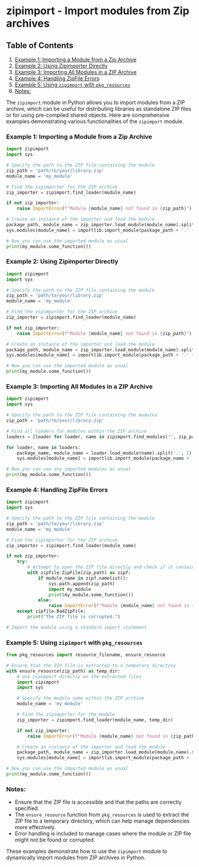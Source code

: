 # zipimport - Import modules from Zip archives
## Table of Contents

1. [Example 1: Importing a Module from a Zip Archive](#example-1-importing-a-module-from-a-zip-archive)
2. [Example 2: Using Zipimporter Directly](#example-2-using-zipimporter-directly)
3. [Example 3: Importing All Modules in a ZIP Archive](#example-3-importing-all-modules-in-a-zip-archive)
4. [Example 4: Handling ZipFile Errors](#example-4-handling-zipfile-errors)
5. [Example 5: Using `zipimport` with `pkg_resources`](#example-5-using-zipimport-with-pkg_resources)
6. [Notes:](#notes)



The `zipimport` module in Python allows you to import modules from a ZIP archive, which can be useful for distributing libraries as standalone ZIP files or for using pre-compiled shared objects. Here are comprehensive examples demonstrating various functionalities of the `zipimport` module.

### Example 1: Importing a Module from a Zip Archive

```python
import zipimport
import sys

# Specify the path to the ZIP file containing the module
zip_path = 'path/to/your/library.zip'
module_name = 'my_module'

# Find the zipimporter for the ZIP archive
zip_importer = zipimport.find_loader(module_name)

if not zip_importer:
    raise ImportError(f"Module {module_name} not found in {zip_path}")

# Create an instance of the importer and load the module
package_path, module_name = zip_importer.load_module(module_name).split('.', 1)
sys.modules[module_name] = importlib.import_module(package_path + '.' + module_name)

# Now you can use the imported module as usual
print(my_module.some_function())
```

### Example 2: Using Zipimporter Directly

```python
import zipimport
import sys

# Specify the path to the ZIP file containing the module
zip_path = 'path/to/your/library.zip'
module_name = 'my_module'

# Find the zipimporter for the ZIP archive
zip_importer = zipimport.find_loader(module_name)

if not zip_importer:
    raise ImportError(f"Module {module_name} not found in {zip_path}")

# Create an instance of the importer and load the module
package_path, module_name = zip_importer.load_module(module_name).split('.', 1)
sys.modules[module_name] = importlib.import_module(package_path + '.' + module_name)

# Now you can use the imported module as usual
print(my_module.some_function())
```

### Example 3: Importing All Modules in a ZIP Archive

```python
import zipimport
import sys

# Specify the path to the ZIP file containing the modules
zip_path = 'path/to/your/library.zip'

# Find all loaders for modules within the ZIP archive
loaders = [loader for loader, name in zipimport.find_modules('', zip_path)]

for loader, name in loaders:
    package_name, module_name = loader.load_module(name).split('.', 1)
    sys.modules[module_name] = importlib.import_module(package_name + '.' + module_name)

# Now you can use any imported modules as usual
print(my_module.some_function())
```

### Example 4: Handling ZipFile Errors

```python
import zipimport
import sys

# Specify the path to the ZIP file containing the module
zip_path = 'path/to/your/library.zip'
module_name = 'my_module'

# Find the zipimporter for the ZIP archive
zip_importer = zipimport.find_loader(module_name)

if not zip_importer:
    try:
        # Attempt to open the ZIP file directly and check if it contains the module
        with zipfile.ZipFile(zip_path) as zipf:
            if module_name in zipf.namelist():
                sys.path.append(zip_path)
                import my_module
                print(my_module.some_function())
            else:
                raise ImportError(f"Module {module_name} not found in {zip_path}")
    except zipfile.BadZipFile:
        print("The ZIP file is corrupted.")

# Import the module using a standard import statement
```

### Example 5: Using `zipimport` with `pkg_resources`

```python
from pkg_resources import resource_filename, ensure_resource

# Ensure that the ZIP file is extracted to a temporary directory
with ensure_resource(zip_path) as temp_dir:
    # Use zipimport directly on the extracted files
    import zipimport
    import sys

    # Specify the module name within the ZIP archive
    module_name = 'my_module'

    # Find the zipimporter for the module
    zip_importer = zipimport.find_loader(module_name, temp_dir)

    if not zip_importer:
        raise ImportError(f"Module {module_name} not found in {zip_path}")

    # Create an instance of the importer and load the module
    package_path, module_name = zip_importer.load_module(module_name).split('.', 1)
    sys.modules[module_name] = importlib.import_module(package_path + '.' + module_name)

# Now you can use the imported module as usual
print(my_module.some_function())
```

### Notes:
- Ensure that the ZIP file is accessible and that the paths are correctly specified.
- The `ensure_resource` function from `pkg_resources` is used to extract the ZIP file to a temporary directory, which can help manage dependencies more effectively.
- Error handling is included to manage cases where the module or ZIP file might not be found or corrupted.

These examples demonstrate how to use the `zipimport` module to dynamically import modules from ZIP archives in Python.
